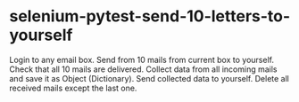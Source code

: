 # selenium-pytest-send-10-letters-to-yourself
Login to any email box. Send from 10 mails from current box to yourself. Check that all 10 mails are delivered. Collect data from all incoming mails and save it as Object (Dictionary). Send collected data to yourself. Delete all received mails except the last one.

